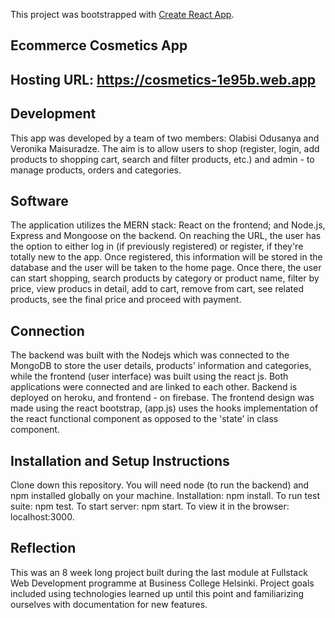 This project was bootstrapped with [Create React App](https://github.com/facebook/create-react-app).
## Ecommerce Cosmetics App
## Hosting URL: https://cosmetics-1e95b.web.app
## Development
This app was developed by a team of two members: Olabisi Odusanya and Veronika Maisuradze. The aim is to allow users to shop (register, login, add products to shopping cart, search and filter products, etc.) and admin - to manage products, orders and categories.
## Software
The application utilizes the MERN stack: React on the frontend; and Node.js, Express and Mongoose on the backend. On reaching the URL, the user has the option to either log in (if previously registered) or register, if they're totally new to the app. Once registered, this information will be stored in the database and the user will be taken to the home page. Once there, the user can start shopping, search products by category or product name, filter by price, view producs in detail, add to cart, remove from cart, see related products, see the final price and proceed with payment.
## Connection
The backend was built with the Nodejs which was connected to the MongoDB to store the user details, products' information and categories, while the frontend (user interface) was built using the react js. Both applications were connected and are linked to each other. Backend is deployed on heroku, and frontend - on firebase. The frontend design was made using the react bootstrap, (app.js) uses the hooks implementation of the react functional component as opposed to the 'state' in class component.
## Installation and Setup Instructions
Clone down this repository. You will need node (to run the backend) and npm installed globally on your machine.
Installation: npm install. To run test suite: npm test. To start server: npm start. To view it in the browser: localhost:3000.
## Reflection
This was an 8 week long project built during the last module at Fullstack Web Development programme at Business College Helsinki. Project goals included using technologies learned up until this point and familiarizing ourselves with documentation for new features.


